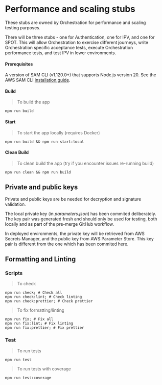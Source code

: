 # Performance and scaling stubs
These stubs are owned by Orchestration for performance and scaling testing purposes.

There will be three stubs - one for Authentication, one for IPV, and one for SPOT. This will allow Orchestration to exercise different journeys, write Orchestration specific acceptance tests, execute Orchestration performance tests, and test IPV in lower environments.

#### Prerequisites

A version of SAM CLI (v1.120.0+) that supports Node.js version 20. See the AWS SAM CLI [installation guide](https://docs.aws.amazon.com/serverless-application-model/latest/developerguide/install-sam-cli.html).

#### Build

> To build the app

```shell script
npm run build
```

#### Start

> To start the app locally (requires Docker)

```shell script
npm run build && npm run start:local
```

#### Clean Build

> To clean build the app (try if you encounter issues re-running build)

```shell script
npm run clean && npm run build
```

## Private and public keys

Private and public keys are be needed for decryption and signature validation.

The local private key (in _parameters.json_) has been commited deliberately. The key pair was generated fresh and should only be used for testing, both locally and as part of the pre-merge GitHub workflow.

In deployed environments, the private key will be retrieved from AWS Secrets Manager, and the public key from AWS Parameter Store. This key pair is different from the one which has been commited here.

## Formatting and Linting

### Scripts

> To check

```shell script
npm run check; # Check all
npm run check:lint; # Check linting
npm run check:prettier; # Check prettier
```

> To fix formatting/linting
> 
```shell script
npm run fix; # Fix all
npm run fix:lint; # Fix linting
npm run fix:prettier; # Fix prettier
```

### Test

> To run tests

```shell script
npm run test
```

> To run tests with coverage

```shell script
npm run test:coverage
```